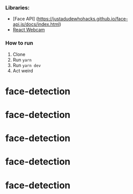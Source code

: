 ### Libraries:

- [Face API] (https://justadudewhohacks.github.io/face-api.js/docs/index.html)
- [React Webcam](https://www.npmjs.com/package/react-webcam)

### How to run

1. Clone
2. Run `yarn`
3. Run `yarn dev`
4. Act weird

# face-detection
# face-detection
# face-detection
# face-detection
# face-detection
